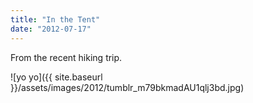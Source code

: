 ```yaml
---
title: "In the Tent"
date: "2012-07-17"
---
```


From the recent hiking trip.

![yo yo]({{ site.baseurl }}/assets/images/2012/tumblr_m79bkmadAU1qlj3bd.jpg)
